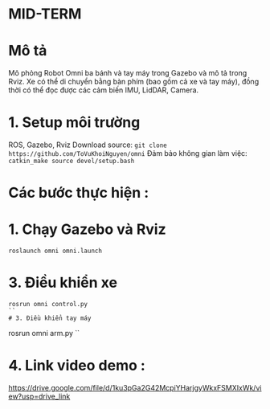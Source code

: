 # MID-TERM 
# Mô tả
Mô phỏng Robot Omni ba bánh và tay máy trong Gazebo và mô tả trong Rviz. Xe có thể di chuyển bằng bàn phím (bao gồm cả xe và tay máy), đồng thời có thể đọc được các cảm biến IMU, LidDAR, Camera.
# 1. Setup môi trường
   ROS, Gazebo, Rviz
   Download source: ```
    git clone https://github.com/ToVuKhoiNguyen/omni
    ```
   Đảm bảo không gian làm việc: ```
     catkin_make
     source devel/setup.bash
    ```
# Các bước thực hiện :
# 1. Chạy Gazebo và Rviz
```
roslaunch omni omni.launch
```
# 3. Điều khiển xe 
```
rosrun omni control.py 
``
# 3. Điều khiển tay máy
```
rosrun omni arm.py
``
# 4. Link video demo : 
https://drive.google.com/file/d/1ku3pGa2G42McpiYHarjgyWkxFSMXIxWk/view?usp=drive_link
